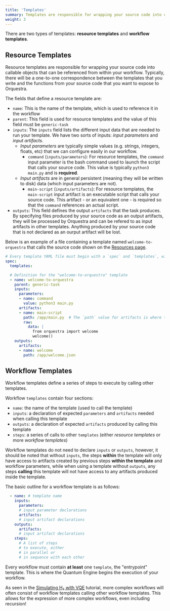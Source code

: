 ```yaml
---
title: 'Templates'
summary: Templates are responsible for wrapping your source code into callable objects that can be referenced from within your workflow.
weight: 3
---
```


There are two types of templates: **resource templates** and **workflow templates**.

## Resource Templates

Resource templates are responsible for wrapping your source code into callable objects that can be referenced from within your workflow. Typically, there will be a one-to-one correspondence between the templates that you write and the functions from your source code that you want to expose to Orquestra. 

The fields that define a resource template are:
 - `name`: This is the name of the template, which is used to reference it in the workflow
 - `parent`: This field is used for resource templates and the value of this field must be `generic-task`
 - `inputs`: The `inputs` field lists the different input data that are needed to run your template. We have two sorts of inputs: *input parameters* and *input artifacts*. 
   - *Input parameters* are typically simple values (e.g. strings, integers, floats, etc) that we can configure easily in our workflow.
      - `command` (`inputs/parameters`): For resource templates, the `command` input parameter is the bash command used to launch the script that calls your source code. This value is typically `python3 main.py` and is **required**.
   - *Input artifacts* are in general persistent (meaning they will be written to disk) data (which input parameters are not).
      - `main-script` (`inputs/artifacts`): For resource templates, the `main-script` input artifact is an executable script that calls your source code. This artifact - or an equivalent one - is required so that the `command` references an actual script.
 - `outputs`: This field defines the output `artifacts` that the task produces. By specifying files produced by your source code as an output artifacts, they will be processed by Orquestra and can be refered to as input artifacts in other templates. Anything produced by your source code that is not declared as an ourput artifact will be lost.

Below is an example of a file containing a template named `welcome-to-orquestra` that calls the source code shown on the [Resources page](../resources/).

```YAML
# Every template YAML file must begin with a `spec` and `templates`, without which your template won't compile.
spec:
  templates:

  # Definition for the "welcome-to-orquestra" template
  - name: welcome-to-orquestra
    parent: generic-task
    inputs:
      parameters:
      - name: command
        value: python3 main.py
      artifacts:
      - name: main-script
        path: /app/main.py  # The `path` value for artifacts is where they are placed and they must be under the `app` directory
        raw:
          data: |
            from orquestra import welcome
            welcome()
    outputs:
      artifacts:
      - name: welcome
        path: /app/welcome.json
```

## Workflow Templates

Workflow templates define a series of steps to execute by calling other templates.

Workflow `templates` contain four sections:
- `name`: the name of the template (used to call the template)
- `inputs`: a declaration of expected `parameters` and `artifacts` needed when calling this template
- `outputs`: a declaration of expected `artifacts` produced by calling this template
- `steps`: a series of calls to other `templates` (either *resource templates* or more *workflow templates*)

Workflow templates do not need to declare `inputs` or `outputs`, however, it should be noted that without `inputs`, the steps **within** the template will only have access to artifacts created by previous steps **within the template** and workflow parameters, while when using a template without `outputs`, any steps **calling** this template will not have access to any artifacts produced inside the template.

The basic outline for a workflow template is as follows:
```YAML
  - name: # template name
    inputs:
      parameters:
      # input parameter declarations
      artifacts:
      # input artifact declarations
    outputs:
      artifacts:
      # input artifact declarations
    steps:
      # A list of steps
      # to execute, either 
      # in parallel or
      # in sequence with each other
```

Every workflow must contain **at least** one `template`, the "entrypoint" template. This is where the Quantum Engine begins the execution of your workflow. 

As seen in the [Simulating H₂ with VQE](../../tutorials/simulate-h2-with-vqe/) tutorial, more complex workflows will often consist of workflow templates calling other workflow templates. This allows for the expression of more complex workflows, even including recursion! 